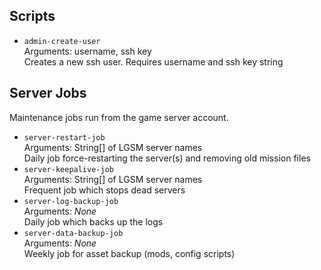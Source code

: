 ## Scripts

* `admin-create-user`  
    Arguments: username, ssh key  
    Creates a new ssh user. Requires username and ssh key string

## Server Jobs

Maintenance jobs run from the game server account.

* `server-restart-job`  
    Arguments: String[] of LGSM server names  
    Daily job force-restarting the server(s) and removing old mission files
* `server-keepalive-job`  
    Arguments: String[] of LGSM server names  
    Frequent job which stops dead servers
* `server-log-backup-job`  
    Arguments: _None_  
    Daily job which backs up the logs
* `server-data-backup-job`  
    Arguments: _None_  
    Weekly job for asset backup (mods, config scripts)

